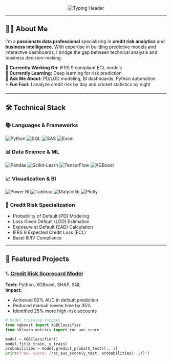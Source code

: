 <div align="center">
  <img src="https://readme-typing-svg.demolab.com?font=Fira+Code&pause=1000&color=22D3F7&center=true&vCenter=true&width=435&lines=Khirodh+Chandra+Mohapatra;Data+Science+%7C+Credit+Risk+%7C+BI;Python+%7C+SQL+%7C+Power+BI+%7C+Tableau;Machine+Learning+%7C+Risk+Modeling" alt="Typing Header" />
</div>

---

## 👨‍💻 **About Me**
I'm a **passionate data professional** specializing in **credit risk analytics** and **business intelligence**. With expertise in building predictive models and interactive dashboards, I bridge the gap between technical analysis and business decision-making.

🔭 **Currently Working On:** IFRS 9 compliant ECL models<br>
🌱 **Currently Learning:** Deep learning for risk prediction<br>
💬 **Ask Me About:** PD/LGD modeling, BI dashboards, Python automation<br>
⚡ **Fun Fact:** I analyze credit risk by day and cricket statistics by night

---

## 🛠 **Technical Stack**

### 📚 **Languages & Frameworks**
<p>
  <img alt="Python" src="https://img.shields.io/badge/Python-3776AB?logo=python&logoColor=white&style=for-the-badge">
  <img alt="SQL" src="https://img.shields.io/badge/SQL-4479A1?logo=postgresql&logoColor=white&style=for-the-badge">
  <img alt="SAS" src="https://img.shields.io/badge/SAS-FF9E0F?logo=sas&logoColor=white&style=for-the-badge">
  <img alt="Excel" src="https://img.shields.io/badge/Excel-217346?logo=microsoftexcel&logoColor=white&style=for-the-badge">
</p>

### 📊 **Data Science & ML**
<p>
  <img alt="Pandas" src="https://img.shields.io/badge/Pandas-150458?logo=pandas&logoColor=white&style=for-the-badge">
  <img alt="Scikit-Learn" src="https://img.shields.io/badge/Scikit_Learn-F7931E?logo=scikit-learn&logoColor=white&style=for-the-badge">
  <img alt="TensorFlow" src="https://img.shields.io/badge/TensorFlow-FF6F00?logo=tensorflow&logoColor=white&style=for-the-badge">
  <img alt="XGBoost" src="https://img.shields.io/badge/XGBoost-3776AB?logo=xgboost&logoColor=white&style=for-the-badge">
</p>

### 📈 **Visualization & BI**
<p>
  <img alt="Power BI" src="https://img.shields.io/badge/Power_BI-F2C811?logo=powerbi&logoColor=black&style=for-the-badge">
  <img alt="Tableau" src="https://img.shields.io/badge/Tableau-E97627?logo=tableau&logoColor=white&style=for-the-badge">
  <img alt="Matplotlib" src="https://img.shields.io/badge/Matplotlib-11557C?logo=python&logoColor=white&style=for-the-badge">
  <img alt="Plotly" src="https://img.shields.io/badge/Plotly-3F4F75?logo=plotly&logoColor=white&style=for-the-badge">
</p>

### 🏦 **Credit Risk Specialization**
- Probability of Default (PD) Modeling
- Loss Given Default (LGD) Estimation
- Exposure at Default (EAD) Calculation
- IFRS 9 Expected Credit Loss (ECL)
- Basel III/IV Compliance

---

## 🚀 **Featured Projects**

### 1. [Credit Risk Scorecard Model](https://github.com/KHIRODH06)
**Tech:** Python, XGBoost, SHAP, SQL  
**Impact:**
- Achieved 92% AUC in default prediction
- Reduced manual review time by 35%
- Identified 25% more high-risk accounts

```python
# Model training snippet
from xgboost import XGBClassifier
from sklearn.metrics import roc_auc_score

model = XGBClassifier()
model.fit(X_train, y_train)
probabilities = model.predict_proba(X_test)[:, 1]
print(f"AUC Score: {roc_auc_score(y_test, probabilities):.2f}")
